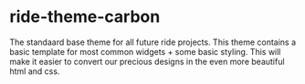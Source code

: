 ride-theme-carbon
=================

The standaard base theme for all future ride projects.
This theme contains a basic template for most common widgets +
some basic styling. This will make it easier to convert our precious designs
in the even more beautiful html and css.
